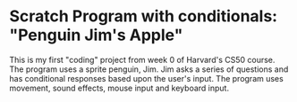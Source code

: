 # Scratch Program with conditionals: "Penguin Jim's Apple"
This is my first "coding" project from week 0 of Harvard's CS50 course. The program uses a sprite penguin, Jim. Jim asks a series of questions and has conditional responses based upon the user's input. The program uses movement, sound effects, mouse input and keyboard input.
